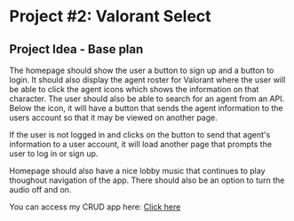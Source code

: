 # Project #2: Valorant Select

## Project Idea - Base plan
The homepage should show the user a button to sign up and a button to login. It should also display the agent roster for Valorant where the user will be able to click the agent icons which shows the information on that character. The user should also be able to search for an agent from an API. Below the icon, it will have a button that sends the agent information to the users account so that it may be viewed on another page.

If the user is not logged in and clicks on the button to send that agent's information to a user account, it will load another page that prompts the user to log in or sign up.

Homepage should also have a nice lobby music that continues to play thoughout navigation of the app. There should also be an option to turn the audio off and on.

You can access my CRUD app here:
<a href="https://whispering-hollows-57896.herokuapp.com/">Click here</a>